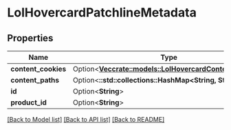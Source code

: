 # LolHovercardPatchlineMetadata

## Properties

Name | Type | Description | Notes
------------ | ------------- | ------------- | -------------
**content_cookies** | Option<[**Vec<crate::models::LolHovercardContentCookies>**](LolHovercardContentCookies.md)> |  | [optional]
**content_paths** | Option<**::std::collections::HashMap<String, String>**> |  | [optional]
**id** | Option<**String**> |  | [optional]
**product_id** | Option<**String**> |  | [optional]

[[Back to Model list]](../README.md#documentation-for-models) [[Back to API list]](../README.md#documentation-for-api-endpoints) [[Back to README]](../README.md)


